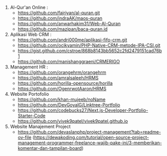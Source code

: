 1. Al-Qur'an Online :
   - https://github.com/fajriyan/al-quran.git
   - https://github.com/indraAK/maos-quran
   - https://github.com/anwarhakim31/Web-Al-Quran
   - https://github.com/mazipan/baca-quran.id
3. Aplikasi Web CRM :
   - https://github.com/andri000me/aplikasi-fifo-crm.git
   - https://github.com/ocikyamin/PHP-Native-CRM-metode-IPA-CSI.git
   - https://gist.github.com/cstroe/868b8143bb5652c2fd2479151cad76b1
   - https://github.com/manishanggraeni/CRMERIGO
5. Management HR :
   - https://github.com/orangehrm/orangehrm
   - https://github.com/amralsaleeh/HRMS
   - https://github.com/horilla-opensource/horilla
   - https://github.com/OgenrwotAaron/HRMS
7. Website Portofolio
   - https://github.com/khan-mujeeb/noName
   - https://github.com/DevGoyalG/Linktree-Portfolio
   - https://github.com/codebucks27/Next.js-Developer-Portfolio-Starter-Code
   - https://github.com/vivek9patel/vivek9patel.github.io
8. Website Manajement Project
   - https://github.com/devaslanphp/project-management?tab=readme-ov-file (https://dewakoding.com/tutorial/open-source-project-management-programmer-freelance-wajib-pake-ini/3-memberikan-komentar-dan-tampilan-board)
